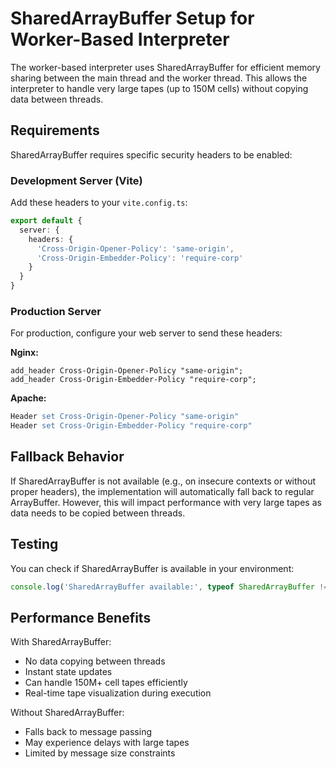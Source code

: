 # SharedArrayBuffer Setup for Worker-Based Interpreter

The worker-based interpreter uses SharedArrayBuffer for efficient memory sharing between the main thread and the worker thread. This allows the interpreter to handle very large tapes (up to 150M cells) without copying data between threads.

## Requirements

SharedArrayBuffer requires specific security headers to be enabled:

### Development Server (Vite)

Add these headers to your `vite.config.ts`:

```typescript
export default {
  server: {
    headers: {
      'Cross-Origin-Opener-Policy': 'same-origin',
      'Cross-Origin-Embedder-Policy': 'require-corp'
    }
  }
}
```

### Production Server

For production, configure your web server to send these headers:

**Nginx:**
```nginx
add_header Cross-Origin-Opener-Policy "same-origin";
add_header Cross-Origin-Embedder-Policy "require-corp";
```

**Apache:**
```apache
Header set Cross-Origin-Opener-Policy "same-origin"
Header set Cross-Origin-Embedder-Policy "require-corp"
```

## Fallback Behavior

If SharedArrayBuffer is not available (e.g., on insecure contexts or without proper headers), the implementation will automatically fall back to regular ArrayBuffer. However, this will impact performance with very large tapes as data needs to be copied between threads.

## Testing

You can check if SharedArrayBuffer is available in your environment:

```javascript
console.log('SharedArrayBuffer available:', typeof SharedArrayBuffer !== 'undefined');
```

## Performance Benefits

With SharedArrayBuffer:
- No data copying between threads
- Instant state updates
- Can handle 150M+ cell tapes efficiently
- Real-time tape visualization during execution

Without SharedArrayBuffer:
- Falls back to message passing
- May experience delays with large tapes
- Limited by message size constraints